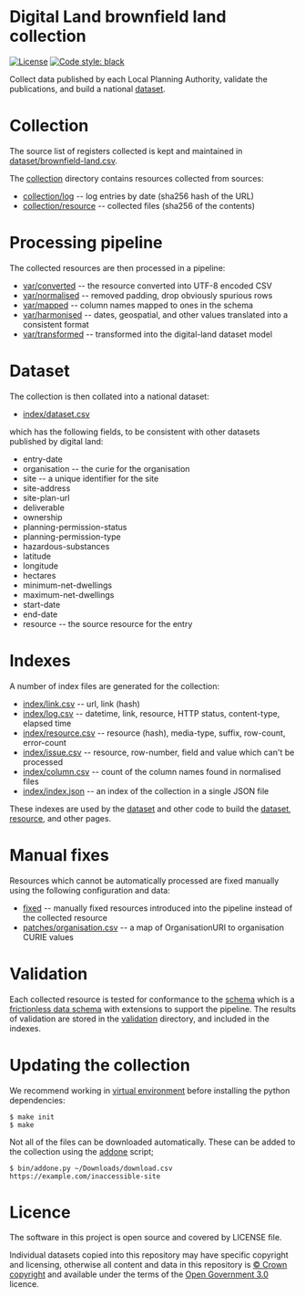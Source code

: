 # Digital Land brownfield land collection

[![License](https://img.shields.io/github/license/mashape/apistatus.svg)](https://github.com/digital-land/brownfield-land/blob/master/LICENSE)
[![Code style: black](https://img.shields.io/badge/code%20style-black-000000.svg)](https://black.readthedocs.io/en/stable/)

Collect data published by each Local Planning Authority, validate the publications, and build a national [dataset](dataset).

# Collection

The source list of registers collected is kept and maintained in [dataset/brownfield-land.csv](dataset/brownfield-land.csv).

The [collection](collection) directory contains resources collected from sources:

* [collection/log](collection/log) -- log entries by date (sha256 hash of the URL)
* [collection/resource](collection/resource) -- collected files (sha256 of the contents)

# Processing pipeline

The collected resources are then processed in a pipeline:

* [var/converted](var/converted) -- the resource converted into UTF-8 encoded CSV
* [var/normalised](var/normalised) -- removed padding, drop obviously spurious rows
* [var/mapped](var/mapped) -- column names mapped to ones in the schema
* [var/harmonised](var/harmonised) -- dates, geospatial, and other values translated into a consistent format
* [var/transformed](var/transformed) -- transformed into the digital-land dataset model

# Dataset

The collection is then collated into a national dataset:

* [index/dataset.csv](index/dataset.csv)

which has the following fields, to be consistent with other datasets published by digital land:

* entry-date
* organisation -- the curie for the organisation
* site -- a unique identifier for the site
* site-address
* site-plan-url
* deliverable
* ownership
* planning-permission-status
* planning-permission-type
* hazardous-substances
* latitude
* longitude
* hectares
* minimum-net-dwellings
* maximum-net-dwellings
* start-date
* end-date
* resource -- the source resource for the entry

# Indexes

A number of index files are generated for the collection:

* [index/link.csv](index/link.csv) -- url, link (hash)
* [index/log.csv](index/log.csv) -- datetime, link, resource, HTTP status, content-type, elapsed time
* [index/resource.csv](index/resource.csv) -- resource (hash), media-type, suffix, row-count, error-count
* [index/issue.csv](index/issue.csv) -- resource, row-number, field and value which can't be processed
* [index/column.csv](index/column.csv) -- count of the column names found in normalised files
* [index/index.json](collection/index.json) -- an index of the collection in a single JSON file

These indexes are used by the [dataset](https://github.com/digital-land/brownfield-land/) and other code to build the [dataset](https://digital-land.github.io/dataset/brownfield-land/), [resource](https://digital-land.github.io/resource/), and other pages.

# Manual fixes

Resources which cannot be automatically processed are fixed manually using the following configuration and data:

* [fixed](fixed) -- manually fixed resources introduced into the pipeline instead of the collected resource
* [patches/organisation.csv](patches/organisation) -- a map of OrganisationURI to organisation CURIE values

# Validation

Each collected resource is tested for conformance to the [schema](schema/brownfield-land.json) which is a [frictionless data schema](https://frictionlessdata.io/specs/table-schema/) with extensions to support the pipeline. The results of validation are stored in the [validation](validation) directory, and included in the indexes.

# Updating the collection

We recommend working in [virtual environment](http://docs.python-guide.org/en/latest/dev/virtualenvs/) before installing the python dependencies:

    $ make init
    $ make

Not all of the files can be downloaded automatically. These can be added to the collection using the [addone](bin/addone.py) script;

    $ bin/addone.py ~/Downloads/download.csv https://example.com/inaccessible-site

# Licence

The software in this project is open source and covered by LICENSE file.

Individual datasets copied into this repository may have specific copyright and licensing, otherwise all content and data in this repository is
[© Crown copyright](http://www.nationalarchives.gov.uk/information-management/re-using-public-sector-information/copyright-and-re-use/crown-copyright/)
and available under the terms of the [Open Government 3.0](https://www.nationalarchives.gov.uk/doc/open-government-licence/version/3/) licence.
